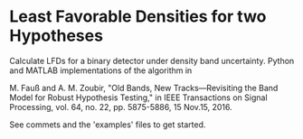 # Least Favorable Densities for two Hypotheses

Calculate LFDs for a binary detector under density band uncertainty. Python and MATLAB implementations of the algorithm in 

M. Fauß and A. M. Zoubir, "Old Bands, New Tracks—Revisiting the Band Model for Robust Hypothesis Testing," in IEEE Transactions on Signal Processing, vol. 64, no. 22, pp. 5875-5886, 15 Nov.15, 2016.

See commets and the 'examples' files to get started.
